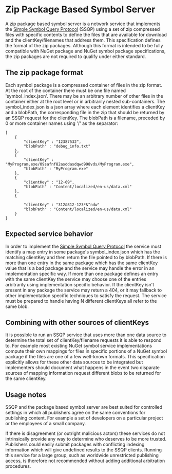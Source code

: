 # Zip Package Based Symbol Server #

A zip package based symbol server is a network service that implements the [Simple Symbol Query Protocol](Simple_Symbol_Query_Protocol.md) (SSQP) using a set of zip compressed files with specific contents to define the files that are available for download and the clientKey/filenames that address them. This specification defines the format of the zip packages. Although this format is intended to be fully compatible with NuGet package and NuGet symbol package specifications, the zip packages are not required to qualify under either standard.

## The zip package format ##

Each symbol package is a compressed container of files in the zip format. At the root of the container there must be one file named 'symbol\_index.json'. There may be an arbitrary number of other files in the container either at the root level or in arbitrarily nested sub-containers. The symbol\_index.json is a json array where each element identifies a clientKey and a blobPath,  the corresponding file in the zip that should be returned by an SSQP request for the clientKey. The blobPath is a filename, preceded by 0 or more container names using '/' as the separator:

    [
        {
            "clientKey" : "12387532",
            "blobPath" : "debug_info.txt"
        },
        {
            "clientKey" : "MyProgram.exe/09safnf82asddasdqwd998vds/MyProgram.exe",
            "blobPath" : "MyProgram.exe"
        },
        {
            "clientKey" : "12-09",
            "blobPath" : "Content/localized/en-us/data.xml"
        },
        {
<!-- [SuppressMessage("Microsoft.Security", "CS002:SecretInNextLine", Justification="Below client key is a false positive.")] -->
            "clientKey" : "312&312-123*&^ndw"
            "blobPath" : "Content/localized/en-us/data.xml"
        }
    }

## Expected service behavior ##

In order to implement the [Simple Symbol Query Protocol](Simple_Symbol_Query_Protocol.md) the service must identify a map entry in some package's symbol\_index.json which has the matching clientKey and then return the file pointed to by blobPath. If there is more than one entry in the same package which has the same clientKey value that is a bad package and the service may handle the error in an implementation specific way. If more than one package defines an entry with the same clientKey the service may choose one of the entries arbitrarily using implementation specific behavior. If the clientKey isn't present in any package the service may return a 404, or it may fallback to other implementation specific techniques to satisfy the request. The service must be prepared to handle having N different clientKeys all refer to the same blob.


## Combining with other sources of clientKeys ##

It is possible to run an SSQP service that uses more than one data source to determine the total set of clientKey/filename requests it is able to respond to. For example most existing NuGet symbol service implementations compute their own mappings for files in specific portions of a NuGet symbol package if the files are one of a few well-known formats. This specification explicitly allows for these other data sources to be integrated but implementers should document what happens in the event two disparate sources of mapping information request different blobs to be returned for the same clientKey.

## Usage notes ##

SSQP and the package based symbol server are best suited for controlled settings in which all publishers agree on the same conventions for publishing content. For example a set of developers on a particular project or the employees of a small company.

If there is disagreement (or outright malicious actors) these services do not intrinsically provide any way to determine who deserves to be more trusted. Publishers could easily submit packages with conflicting indexing information which will give undefined results to the SSQP clients. Running this service for a large group, such as worldwide unrestricted publishing access, is therefore not recommended without adding additional arbitration procedures.